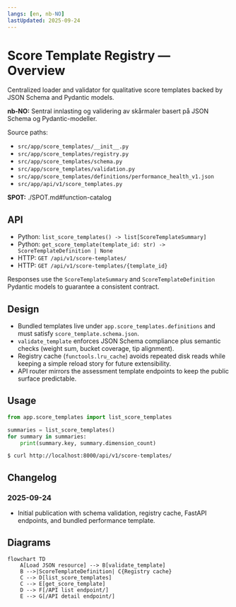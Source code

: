 ```yaml
---
langs: [en, nb-NO]
lastUpdated: 2025-09-24
---
```


# <i class="fas fa-chart-gauge"></i> Score Template Registry — Overview
Centralized loader and validator for qualitative score templates backed by JSON Schema and Pydantic models.

**nb-NO:** Sentral innlasting og validering av skårmaler basert på JSON Schema og Pydantic-modeller.

Source paths:
- `src/app/score_templates/__init__.py`
- `src/app/score_templates/registry.py`
- `src/app/score_templates/schema.py`
- `src/app/score_templates/validation.py`
- `src/app/score_templates/definitions/performance_health_v1.json`
- `src/app/api/v1/score_templates.py`

**SPOT:** ./SPOT.md#function-catalog

## API
- Python: `list_score_templates() -> list[ScoreTemplateSummary]`
- Python: `get_score_template(template_id: str) -> ScoreTemplateDefinition | None`
- HTTP: `GET /api/v1/score-templates/`
- HTTP: `GET /api/v1/score-templates/{template_id}`

Responses use the `ScoreTemplateSummary` and `ScoreTemplateDefinition` Pydantic models to guarantee a consistent contract.

## Design
- Bundled templates live under `app.score_templates.definitions` and must satisfy `score_template.schema.json`.
- `validate_template` enforces JSON Schema compliance plus semantic checks (weight sum, bucket coverage, tip alignment).
- Registry cache (`functools.lru_cache`) avoids repeated disk reads while keeping a simple reload story for future extensibility.
- API router mirrors the assessment template endpoints to keep the public surface predictable.

## Usage
```python
from app.score_templates import list_score_templates

summaries = list_score_templates()
for summary in summaries:
    print(summary.key, summary.dimension_count)
```

```shell
$ curl http://localhost:8000/api/v1/score-templates/
```

## Changelog
### 2025-09-24
- Initial publication with schema validation, registry cache, FastAPI endpoints, and bundled performance template.

## Diagrams
```mermaid
flowchart TD
    A[Load JSON resource] --> B[validate_template]
    B -->|ScoreTemplateDefinition| C{Registry cache}
    C --> D[list_score_templates]
    C --> E[get_score_template]
    D --> F[/API list endpoint/]
    E --> G[/API detail endpoint/]
```
